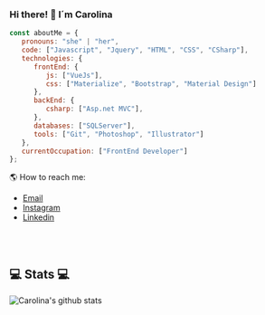 ### Hi there! 👋 I´m Carolina

<!--
**bastetsama/bastetsama** is a ✨ _special_ ✨ repository because its `README.md` (this file) appears on your GitHub profile.

Here are some ideas to get you started:

- 🔭 I’m currently working on ...
- 🌱 I’m currently learning ...
- 👯 I’m looking to collaborate on ...
- 🤔 I’m looking for help with ...
- 💬 Ask me about ...
- 📫 How to reach me: ...
- 😄 Pronouns: ...
- ⚡ Fun fact: ...
-->

```js
const aboutMe = {
   pronouns: "she" | "her",
   code: ["Javascript", "Jquery", "HTML", "CSS", "CSharp"],
   technologies: {
      frontEnd: {
         js: ["VueJs"],
         css: ["Materialize", "Bootstrap", "Material Design"]
      },
      backEnd: {
         csharp: ["Asp.net MVC"],
      },
      databases: ["SQLServer"],
      tools: ["Git", "Photoshop", "Illustrator"]
   },
   currentOccupation: ["FrontEnd Developer"]
};
```

:earth_americas: How to reach me:
- [Email](mailto:cga39@yahoo.com.ar)
- [Instagram](https://www.instagram.com/carolina_eva_gonzalez/)
- [Linkedin](https://www.linkedin.com/in/carolina-gonzalez-4331112a)

</br></br>
<h2>💻 Stats 💻</h2>

![Carolina's github stats](https://github-readme-stats.vercel.app/api?username=bastetsama&show_icons=true&title_color=fff&icon_color=b4004e&text_color=fff&bg_color=ff94c2)


